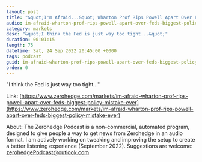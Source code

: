 ```yaml
---
layout: post
title: "&quot;I'm Afraid...&quot; Wharton Prof Rips Powell Apart Over Fed's &quot;Biggest Policy Mistake&quot; Ever"
audio: im-afraid-wharton-prof-rips-powell-apart-over-feds-biggest-policy-mistake-ever-0
category: markets
desc: "&quot;I think the Fed is just way too tight...&quot;"
duration: 00:01:15
length: 75
datetime: Sat, 24 Sep 2022 20:45:00 +0000
tags: podcast
guid: im-afraid-wharton-prof-rips-powell-apart-over-feds-biggest-policy-mistake-ever-0
order: 0
---
```

&quot;I think the Fed is just way too tight...&quot;

Link: [https://www.zerohedge.com/markets/im-afraid-wharton-prof-rips-powell-apart-over-feds-biggest-policy-mistake-ever](https://www.zerohedge.com/markets/im-afraid-wharton-prof-rips-powell-apart-over-feds-biggest-policy-mistake-ever)

About: The Zerohedge Podcast is a non-commercial, automated program, designed to give people a way to get news from Zerohedge in an audio format.  I am actively working on tweaking and improving the setup to create a better listening experience (September 2022).  Suggestions are welcome: [zerohedgePodcast@outlook.com](mailto:zerohedgePodcast@outlook.com)